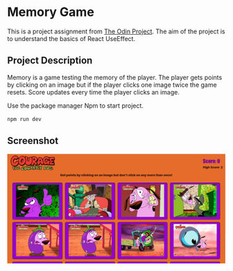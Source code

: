 # Memory Game



This is a project assignment from [The Odin Project](https://www.theodinproject.com). The aim of the project is to understand the basics of React UseEffect.


## Project Description 

Memory is a game testing the memory of the player. The player gets points by clicking on an image but if the player clicks one image twice the game resets. Score updates every time the player clicks an image.

Use the package manager Npm to start project.

```bash
npm run dev
```

## Screenshot

![project screenshot](./memory-game.png)
